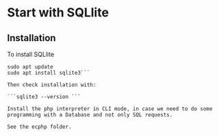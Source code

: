 # Start with SQLlite


## Installation

To install SQLlite

```
sudo apt update
sudo apt install sqlite3```

Then check installation with:

```sqlite3 --version ```

Install the php interpreter in CLI mode, in case we need to do some programming with a Database and not only SQL requests.

See the ecphp folder.
